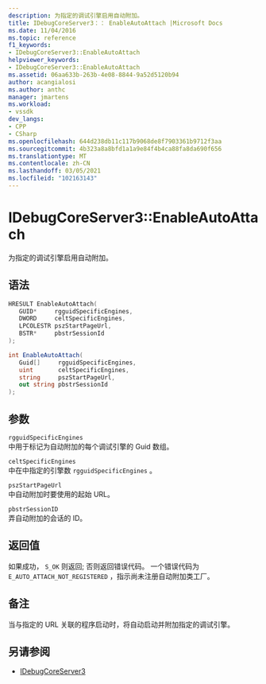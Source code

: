 ```yaml
---
description: 为指定的调试引擎启用自动附加。
title: IDebugCoreServer3：： EnableAutoAttach |Microsoft Docs
ms.date: 11/04/2016
ms.topic: reference
f1_keywords:
- IDebugCoreServer3::EnableAutoAttach
helpviewer_keywords:
- IDebugCoreServer3::EnableAutoAttach
ms.assetid: 06aa633b-263b-4e08-8844-9a52d5120b94
author: acangialosi
ms.author: anthc
manager: jmartens
ms.workload:
- vssdk
dev_langs:
- CPP
- CSharp
ms.openlocfilehash: 644d238db11c117b9068de8f7903361b9712f3aa
ms.sourcegitcommit: 4b323a8a8bfd1a1a9e84f4b4ca88fa8da690f656
ms.translationtype: MT
ms.contentlocale: zh-CN
ms.lasthandoff: 03/05/2021
ms.locfileid: "102163143"
---
```

# <a name="idebugcoreserver3enableautoattach"></a>IDebugCoreServer3::EnableAutoAttach
为指定的调试引擎启用自动附加。

## <a name="syntax"></a>语法

```cpp
HRESULT EnableAutoAttach(
   GUID*     rgguidSpecificEngines,
   DWORD     celtSpecificEngines,
   LPCOLESTR pszStartPageUrl,
   BSTR*     pbstrSessionId
);
```

```csharp
int EnableAutoAttach(
   Guid[]     rgguidSpecificEngines,
   uint       celtSpecificEngines,
   string     pszStartPageUrl,
   out string pbstrSessionId
);
```

## <a name="parameters"></a>参数
`rgguidSpecificEngines`\
中用于标记为自动附加的每个调试引擎的 Guid 数组。

`celtSpecificEngines`\
中在中指定的引擎数 `rgguidSpecificEngines` 。

`pszStartPageUrl`\
中自动附加时要使用的起始 URL。

`pbstrSessionID`\
弄自动附加的会话的 ID。

## <a name="return-value"></a>返回值
 如果成功， `S_OK` 则返回; 否则返回错误代码。 一个错误代码为 `E_AUTO_ATTACH_NOT_REGISTERED` ，指示尚未注册自动附加类工厂。

## <a name="remarks"></a>备注
 当与指定的 URL 关联的程序启动时，将自动启动并附加指定的调试引擎。

## <a name="see-also"></a>另请参阅
- [IDebugCoreServer3](../../../extensibility/debugger/reference/idebugcoreserver3.md)
